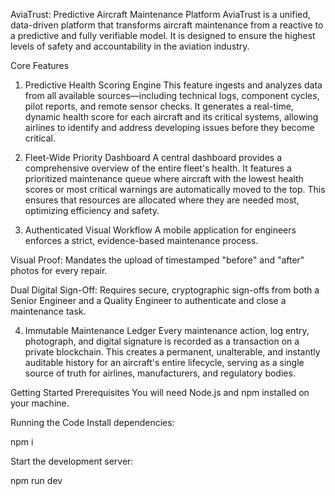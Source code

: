 AviaTrust: Predictive Aircraft Maintenance Platform
AviaTrust is a unified, data-driven platform that transforms aircraft maintenance from a reactive to a predictive and fully verifiable model. It is designed to ensure the highest levels of safety and accountability in the aviation industry.

Core Features
1. Predictive Health Scoring Engine
This feature ingests and analyzes data from all available sources—including technical logs, component cycles, pilot reports, and remote sensor checks. It generates a real-time, dynamic health score for each aircraft and its critical systems, allowing airlines to identify and address developing issues before they become critical.

2. Fleet-Wide Priority Dashboard
A central dashboard provides a comprehensive overview of the entire fleet's health. It features a prioritized maintenance queue where aircraft with the lowest health scores or most critical warnings are automatically moved to the top. This ensures that resources are allocated where they are needed most, optimizing efficiency and safety.

3. Authenticated Visual Workflow
A mobile application for engineers enforces a strict, evidence-based maintenance process.

Visual Proof: Mandates the upload of timestamped "before" and "after" photos for every repair.

Dual Digital Sign-Off: Requires secure, cryptographic sign-offs from both a Senior Engineer and a Quality Engineer to authenticate and close a maintenance task.

4. Immutable Maintenance Ledger
Every maintenance action, log entry, photograph, and digital signature is recorded as a transaction on a private blockchain. This creates a permanent, unalterable, and instantly auditable history for an aircraft's entire lifecycle, serving as a single source of truth for airlines, manufacturers, and regulatory bodies.

Getting Started
Prerequisites
You will need Node.js and npm installed on your machine.

Running the Code
Install dependencies:

npm i

Start the development server:

npm run dev